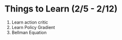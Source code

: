 # Things to Learn (2/5 - 2/12)
1. Learn action critic
2. Learn Policy Gradient
3. Bellman Equation

